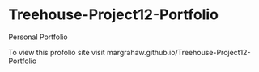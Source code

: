 # Treehouse-Project12-Portfolio
Personal Portfolio

To view this profolio site visit margrahaw.github.io/Treehouse-Project12-Portfolio 
